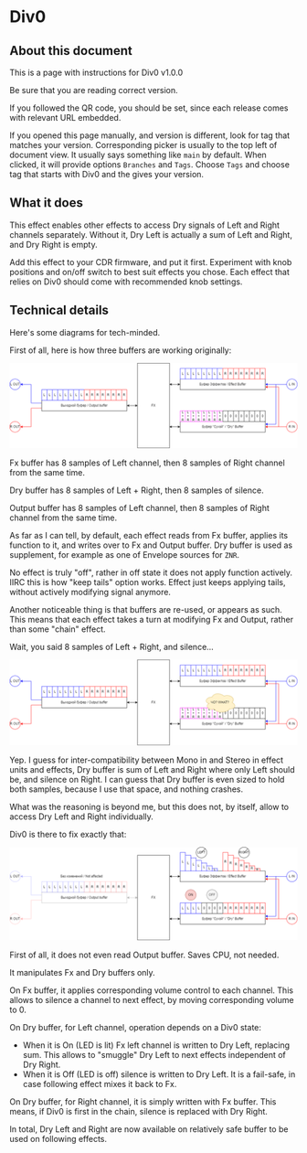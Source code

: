 # Div0
## About this document
This is a page with instructions for Div0 v1.0.0

Be sure that you are reading correct version.

If you followed the QR code, you should be set, since each release comes with relevant URL embedded.

If you opened this page manually, and version is different, look for tag that matches your version. Corresponding picker is usually to the top left of document view. It usually says something like `main` by default. When clicked, it will provide options `Branches` and `Tags`. Choose `Tags` and choose tag that starts with Div0 and the gives your version.

## What it does
This effect enables other effects to access Dry signals of Left and Right channels separately. Without it, Dry Left is actually a sum of Left and Right, and Dry Right is empty.

Add this effect to your CDR firmware, and put it first. Experiment with knob positions and on/off switch to best suit effects you chose. Each effect that relies on Div0 should come with recommended knob settings.

## Technical details
Here's some diagrams for tech-minded.

First of all, here is how three buffers are working originally:

<img src="base.png">

Fx buffer has 8 samples of Left channel, then 8 samples of Right channel from the same time.

Dry buffer has 8 samples of Left + Right, then 8 samples of silence.

Output buffer has 8 samples of Left channel, then 8 samples of Right channel from the same time.

As far as I can tell, by default, each effect reads from Fx buffer, applies its function to it, and writes over to Fx and Output buffer. Dry buffer is used as supplement, for example as one of Envelope sources for `ZNR`.

No effect is truly "off", rather in off state it does not apply function actively. IIRC this is how "keep tails" option works. Effect just keeps applying tails, without actively modifying signal anymore.

Another noticeable thing is that buffers are re-used, or appears as such. This means that each effect takes a turn at modifying Fx and Output, rather than some "chain" effect.

Wait, you said 8 samples of Left + Right, and silence...

<img src="question.png">

Yep. I guess for inter-compatibility between Mono in and Stereo in effect units and effects, Dry buffer is sum of Left and Right where only Left should be, and silence on Right. I can guess that Dry buffer is even sized to hold both samples, because I use that space, and nothing crashes.

What was the reasoning is beyond me, but this does not, by itself, allow to access Dry Left and Right individually.

Div0 is there to fix exactly that:

<img src="div0.png">

First of all, it does not even read Output buffer. Saves CPU, not needed.

It manipulates Fx and Dry buffers only.

On Fx buffer, it applies corresponding volume control to each channel. This allows to silence a channel to next effect, by moving corresponding volume to 0.

On Dry buffer, for Left channel, operation depends on a Div0 state:
  * When it is On (LED is lit) Fx left channel is written to Dry Left, replacing sum. This allows to "smuggle" Dry Left to next effects independent of Dry Right.
  * When it is Off (LED is off) silence is written to Dry Left. It is a fail-safe, in case following effect mixes it back to Fx.

On Dry buffer, for Right channel, it is simply written with Fx buffer. This means, if Div0 is first in the chain, silence is replaced with Dry Right.

In total, Dry Left and Right are now available on relatively safe buffer to be used on following effects.
